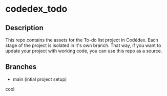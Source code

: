 # codedex_todo

## Description

This repo contains the assets for the To-do list project in Codédex. Each stage of the project is isolated in it's own branch. That way, if you want to update your project with working code, you can use this repo as a source.

## Branches

- main (intial project setup)

cool
